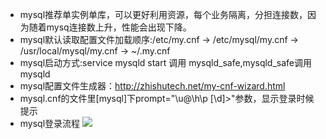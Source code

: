 + mysql推荐单实例单库，可以更好利用资源，每个业务隔离，分担连接数，因为随着mysq连接数上升，性能会出现下降。
+ mysql默认读取配置文件加载顺序:/etc/my.cnf -> /etc/mysql/my.cnf -> /usr/local/mysql/my.cnf -> ~/.my.cnf
+ mysql启动方式:service mysqld start 调用 mysqld_safe,mysqld_safe调用mysqld
+ mysql配置文件生成器：http://zhishutech.net/my-cnf-wizard.html
+ mysql.cnf的文件里[mysql]下prompt="\\u@\\h\\p [\\d]>"参数，显示登录时候提示
+ mysql登录流程
![](https://makj-imagehost.oss-cn-hangzhou.aliyuncs.com/imagehosts/mysqlyonghulianjiehechaxu.png?x-oss-process=style/makjwatermarks) 
